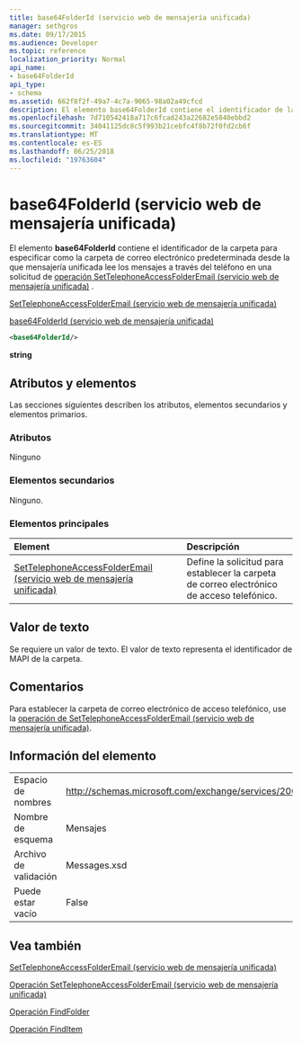 ```yaml
---
title: base64FolderId (servicio web de mensajería unificada)
manager: sethgros
ms.date: 09/17/2015
ms.audience: Developer
ms.topic: reference
localization_priority: Normal
api_name:
- base64FolderId
api_type:
- schema
ms.assetid: 662f8f2f-49a7-4c7a-9065-98a02a49cfcd
description: El elemento base64FolderId contiene el identificador de la carpeta para especificar como la carpeta de correo electrónico predeterminada desde la que mensajería unificada lee los mensajes a través del teléfono en una solicitud de SetTelephoneAccessFolderEmail operación (servicio web de mensajería unificada).
ms.openlocfilehash: 7d710542418a717c6fcad243a22682e5840ebbd2
ms.sourcegitcommit: 34041125dc8c5f993b21cebfc4f8b72f0fd2cb6f
ms.translationtype: MT
ms.contentlocale: es-ES
ms.lasthandoff: 06/25/2018
ms.locfileid: "19763604"
---
```

# <a name="base64folderid-um-web-service"></a>base64FolderId (servicio web de mensajería unificada)

El elemento **base64FolderId** contiene el identificador de la carpeta para especificar como la carpeta de correo electrónico predeterminada desde la que mensajería unificada lee los mensajes a través del teléfono en una solicitud de [operación SetTelephoneAccessFolderEmail (servicio web de mensajería unificada)](settelephoneaccessfolderemail-operation-um-web-service.md) . 
  
[SetTelephoneAccessFolderEmail (servicio web de mensajería unificada)](settelephoneaccessfolderemail-um-web-service.md)
  
[base64FolderId (servicio web de mensajería unificada)](base64folderid-um-web-service.md)
  
```xml
<base64FolderId/>
```

 **string**
## <a name="attributes-and-elements"></a>Atributos y elementos

Las secciones siguientes describen los atributos, elementos secundarios y elementos primarios.
  
### <a name="attributes"></a>Atributos

Ninguno
  
### <a name="child-elements"></a>Elementos secundarios

Ninguno.
  
### <a name="parent-elements"></a>Elementos principales

|**Element**|**Descripción**|
|:-----|:-----|
|[SetTelephoneAccessFolderEmail (servicio web de mensajería unificada)](settelephoneaccessfolderemail-um-web-service.md) <br/> |Define la solicitud para establecer la carpeta de correo electrónico de acceso telefónico.  <br/> |
   
## <a name="text-value"></a>Valor de texto

Se requiere un valor de texto. El valor de texto representa el identificador de MAPI de la carpeta.
  
## <a name="remarks"></a>Comentarios

Para establecer la carpeta de correo electrónico de acceso telefónico, use la [operación de SetTelephoneAccessFolderEmail (servicio web de mensajería unificada)](settelephoneaccessfolderemail-operation-um-web-service.md).
  
## <a name="element-information"></a>Información del elemento

|||
|:-----|:-----|
|Espacio de nombres  <br/> |http://schemas.microsoft.com/exchange/services/2006/messages  <br/> |
|Nombre de esquema  <br/> |Mensajes  <br/> |
|Archivo de validación  <br/> |Messages.xsd  <br/> |
|Puede estar vacío  <br/> |False  <br/> |
   
## <a name="see-also"></a>Vea también



[SetTelephoneAccessFolderEmail (servicio web de mensajería unificada)](settelephoneaccessfolderemail-um-web-service.md)
  
[Operación SetTelephoneAccessFolderEmail (servicio web de mensajería unificada)](settelephoneaccessfolderemail-operation-um-web-service.md)
  
[Operación FindFolder](findfolder-operation.md)
  
[Operación FindItem](finditem-operation.md)

